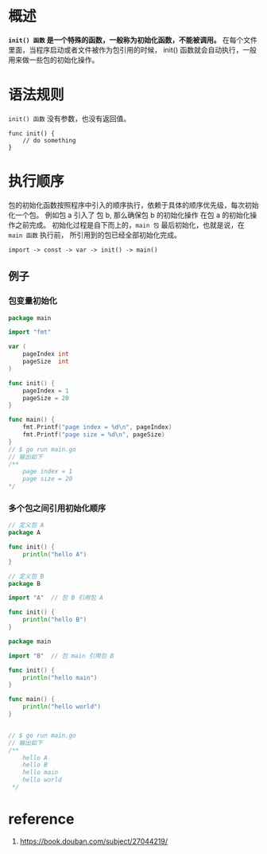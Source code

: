 # 概述
**`init() 函数` 是一个特殊的函数，一般称为初始化函数，不能被调用。** 在每个文件里面，当程序启动或者文件被作为包引用的时候，
init() 函数就会自动执行，一般用来做一些包的初始化操作。

# 语法规则
`init() 函数` 没有参数，也没有返回值。
```shell
func init() {
    // do something
}
```

# 执行顺序
包的初始化函数按照程序中引入的顺序执行，依赖于具体的顺序优先级，每次初始化一个包。
例如包 a 引入了 包 b, 那么确保包 b 的初始化操作 在包 a 的初始化操作之前完成。
初始化过程是自下而上的，`main 包` 最后初始化，也就是说，在 `main 函数` 执行前，
所引用到的包已经全部初始化完成。

```shell
import -> const -> var -> init() -> main()
```

## 例子

### 包变量初始化
```go
package main

import "fmt"

var (
	pageIndex int
	pageSize  int
)

func init() {
	pageIndex = 1
	pageSize = 20
}

func main() {
	fmt.Printf("page index = %d\n", pageIndex)
	fmt.Printf("page size = %d\n", pageSize)
}
// $ go run main.go
// 输出如下 
/**
    page index = 1
    page size = 20
*/
```

### 多个包之间引用初始化顺序

```go
// 定义包 A
package A

func init() {
	println("hello A")
}
```

```go
// 定义包 B
package B

import "A"  // 包 B 引用包 A

func init() {
	println("hello B")
}
```

```go
package main

import "B"  // 包 main 引用包 B

func init() {
	println("hello main")
}

func main() {
	println("hello world")
}


// $ go run main.go
// 输出如下 
/**
    hello A
    hello B
    hello main
    hello world
 */
```

# reference
1. https://book.douban.com/subject/27044219/